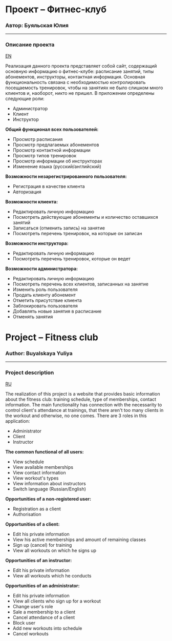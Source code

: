 # **Проект – Фитнес-клуб**
### Автор: Буяльская Юлия
---
### Описание проекта
[EN](#english)

 Реализация данного проекта представляет собой сайт, содержащий основную информацию о фитнес-клубе: расписание занятий, типы абонементов, инструкторы, контактная информация. Основная функциональность связана с необходимостью контролировать посещаемость тренировок, чтобы на занятиях не было слишком много клиентов и, наоборот, никто не пришел.
  В приложении определены следующие роли: 
  * Администратор
  * Клиент
  * Инструктор 

**Общий функционал всех пользователей:**
*	Просмотр расписания
*	Просмотр предлагаемых абонементов
*	Просмотр контактной информации
*	Просмотр типов тренировок
*	Просмотр информации об инструкторах
*	Изменение языка (русский/английский)

**Возможности незарегистрированного пользователя:**
*	Регистрация в качестве клиента
*	Авторизация

**Возможности клиента:**
*	Редактировать личную информацию 
*	Посмотреть действующие абонементы и количество оставшихся занятий
*	Записаться (отменить запись) на занятие
*	Посмотреть перечень тренировок, на которые он записан

**Возможности инструктора:**
*	Редактировать личную информацию
*	Посмотреть перечень тренировок, которые он ведет

**Возможности администратора:**
*	Редактировать личную информацию
*	Посмотреть перечень всех клиентов, записанных на занятие
*	Изменить роль пользователя
*	Продать клиенту абонемент
*	Отметить присутствие клиента
* Заблокировать пользователя
*	Добавлять новые занятия в расписание
* Отменять занятия

# **Project – Fitness club**
### Author: Buyalskaya Yuliya
---
### Project description
[RU](#русский)

 The realization of this project is a website that provides basic information about the fitness club: training schedule, type of memberships, contact information. The main functionality has connection with the necessarity to control client's attendance at trainings, that there aren't too many clients in the workout and otherwise, no one comes. 
There are 3 roles in this application:
  * Administrator
  * Client
  * Instructor

**The common functional of all users:**
*	View schedule
*	View available memberships
*	View contact information
*	View workout's types
*	View information about instructors
*	Switch language (Russian/English)

**Opportunities of a non-registered user:**
*	Registration as a client
*	Authorisation

**Opportunities of a client:**
*	Edit his private information 
*	View his active memberships and amount of remaining classes
*	Sign up (cancel) for training
*	View all workouts on which he signs up

**Opportunities of an instructor:**
*	Edit his private information
*	View all workouts which he conducts

**Opportunities of an administrator:**
*	Edit his private information
*	View all clients who sign up for a workout
*	Change user's role
*	Sale a membership to a client
*	Cancel attendance of a client
* Block user
*	Add new workouts into schedule
* Cancel workouts
